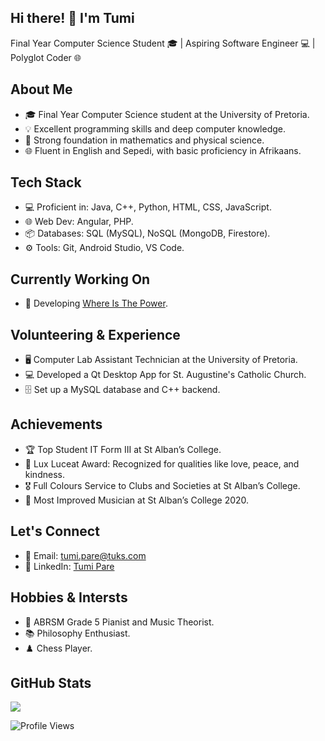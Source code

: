 ## Hi there! 👋 I'm Tumi

Final Year Computer Science Student 🎓 | Aspiring Software Engineer 💻 | Polyglot Coder 🌐

## About Me
- 🎓 Final Year Computer Science student at the University of Pretoria.
- 💡 Excellent programming skills and deep computer knowledge.
- 🧮 Strong foundation in mathematics and physical science.
- 🌐 Fluent in English and Sepedi, with basic proficiency in Afrikaans.

## Tech Stack
- 💻 Proficient in: Java, C++, Python, HTML, CSS, JavaScript.
- 🌐 Web Dev: Angular, PHP.
- 📦 Databases: SQL (MySQL), NoSQL (MongoDB, Firestore).
- ⚙️ Tools: Git, Android Studio, VS Code.

## Currently Working On
- 🌱 Developing [Where Is The Power](https://github.com/COS301-SE-2023/Where-is-the-power).


## Volunteering & Experience
- 🖥️ Computer Lab Assistant Technician at the University of Pretoria.
- 💻 Developed a Qt Desktop App for St. Augustine's Catholic Church.
- 🗄️ Set up a MySQL database and C++ backend.

## Achievements
- 🏆 Top Student IT Form III at St Alban’s College.
- 🌟 Lux Luceat Award: Recognized for qualities like love, peace, and kindness.
- 🎖️ Full Colours Service to Clubs and Societies at St Alban’s College.
- 🎵 Most Improved Musician at St Alban’s College 2020.

## Let's Connect
- 📧 Email: tumi.pare@tuks.com
- 💼 LinkedIn: [Tumi Pare](https://www.linkedin.com/in/tumi-pare-8406a2162)

## Hobbies & Intersts
- 🎹 ABRSM Grade 5 Pianist and Music Theorist.
- 📚 Philosophy Enthusiast.
- ♟️ Chess Player.

## GitHub Stats
<img align="center" src="https://github-readme-stats.vercel.app/api?username=TumiPare&count_private=true&show_icons=true&theme=transparent" />

![Profile Views](https://komarev.com/ghpvc/?username=TumiPare&color=brightgreen)

<!--
**TumiPare/TumiPare** is a ✨ _special_ ✨ repository because its `README.md` (this file) appears on your GitHub profile.

Here are some ideas to get you started:

- 🔭 I’m currently working on ...
- 🌱 I’m currently learning ...
- 👯 I’m looking to collaborate on ...
- 🤔 I’m looking for help with ...
- 💬 Ask me about ...
- 📫 How to reach me: ...
- 😄 Pronouns: ...
- ⚡ Fun fact: ...
-->
